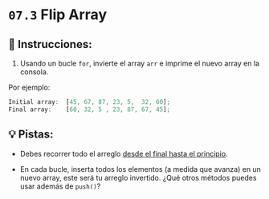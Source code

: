 # `07.3` Flip Array
 
## 📝 Instrucciones: 
 
1. Usando un bucle `for`, invierte el array `arr` e imprime el nuevo array en la consola.

Por ejemplo:

```js
Initial array:  [45, 67, 87, 23, 5,  32, 60];
Final array:    [60, 32, 5 , 23, 87, 67, 45];
```

## 💡 Pistas:

+ Debes recorrer todo el arreglo [desde el final hasta el principio](https://stackoverflow.com/questions/1340589/are-loops-really-faster-in-reverse).

+ En cada bucle, inserta todos los elementos (a medida que avanza) en un nuevo array, este será tu arreglo invertido. ¿Qué otros métodos puedes usar además de `push()`?
